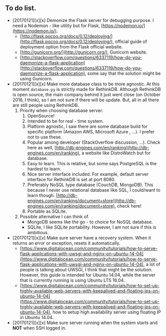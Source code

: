 ## To do list.
* [20170121][x][x] Demonize the Flask server for debugging purpose. I need a Nodemon - like utility but for Flask, [https://nodemon.io/](https://nodemon.io/).
    * [http://flask.pocoo.org/docs/0.12/deploying/](http://flask.pocoo.org/docs/0.12/deploying/), official guide of deployment option from the Flask official website.
    * [http://gunicorn.org/](http://gunicorn.org/), Gunicorn website.
    * [http://stackoverflow.com/questions/6337119/how-do-you-daemonize-a-flask-application](http://stackoverflow.com/questions/6337119/how-do-you-daemonize-a-flask-application), some say that the solution might be using Gunicorn.
* [20170121][x][x] Make more database class to be more agnostic. At this moment `database.py` is strictly made for RethinkDB. Although RethinkDB is open source, the main company behind it just went close (on October 2016, I think), so I am not sure if there will be update. But, all in all there are still people using RethinkDB.
    1. Priority when choosing database server.
        1. OpenSource!
        1. Intended to be for real - time system.
        1. Platform agnostic, I saw there are some database build for specific platform (Amazon AWS, Microsoft Azure , ...). I prefer not to use these.
        1. Popular among developer (StackOverflow discussion, ...). Check here as well, [http://db-engines.com/en/ranking](http://db-engines.com/en/ranking), a website like DistroWatch but for database.
        1. Easy to learn. This is relative, but some says PostgreSQL is the hardest to learn. 
        1. Nice server interface included. For example, default server interface for RethinkDB is set at port 8080.
        1. Preferably NoSQL type database (CouchDB, MongoDB). This because I never use relational database like SQL, I could/want to learn though. [http://db-engines.com/en/ranking/document+store](http://db-engines.com/en/ranking/document+store), check here!
        1. Portable as SQLite.
    1. Possible alternative I can think of.
        * MongoDB seems like the go - to choice for NoSQL database.
        * SQLite, I like SQLite portability. However, I am not sure if this is ambitious.
* [20170121][x][x] Make sure server have a recovery system. When it returns an error or exception, resets it automatically.
    * [https://www.digitalocean.com/community/tutorials/how-to-serve-flask-applications-with-uwsgi-and-nginx-on-ubuntu-14-04](https://www.digitalocean.com/community/tutorials/how-to-serve-flask-applications-with-uwsgi-and-nginx-on-ubuntu-14-04), a lot of people is talking about UWSGI, I think that might be the solution. However, this guide is intended for Ubuntu 14.04, while the server that is currently running is using Ubuntu LTS 16.04.
    * [https://www.digitalocean.com/community/tutorials/how-to-set-up-highly-available-web-servers-with-keepalived-and-floating-ips-on-ubuntu-14-04](https://www.digitalocean.com/community/tutorials/how-to-set-up-highly-available-web-servers-with-keepalived-and-floating-ips-on-ubuntu-14-04), how to setup high availability server using floating IP in Ubuntu 14.04.
* [20170121][x][x] Make sure server running when the system starts and __NOT__ when SSH logged in.
